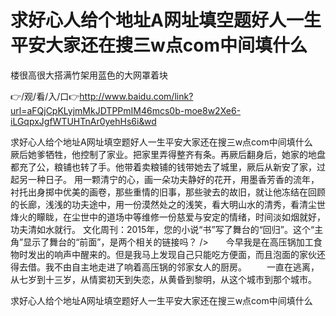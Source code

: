 # 求好心人给个地址A网址填空题好人一生平安大家还在搜三w点com中间填什么
楼很高很大搭满竹架用蓝色的大网罩着块

👉/观/看/入/口👉http://www.baidu.com/link?url=aFQjCpKLyjmMkJDTPPmIM46mcs0b-moe8w2Xe6-iLGqpxJgfWTUHTnAr0yehHs6i&wd

求好心人给个地址A网址填空题好人一生平安大家还在搜三w点com中间填什么　　厥后她爹牺牲，他控制了家业。把家里弄得整齐有条。再厥后翻身后，她家的地盘都充了公，粮铺也转了手。他带着卖粮铺的钱带她去了城里，厥后从新安了家，过起另一种日子。
	用一颗清宁的心，画一朵功夫静好的花开，用墨香芳香的流年，衬托出身掷中优美的画卷，那些重情的旧事，那些驶去的故旧，就让他冻结在回顾的长廊，浅浅的功夫途中，用一份漠然处之的浅笑，看大明山水的清秀，看清尘世烽火的矇眬，在尘世中的道场中等维修一份慈爱与安定的情绪，时间淡如烟就好，功夫清如水就行。
文化周刊：2015年，您的小说“书”写了舞台的“回归”。这个“主角”显示了舞台的“前面”，是两个相关的链接吗？
/>　　今早我是在高压锅加工食物时发出的响声中醒来的。但是我马上发现自己只能吃方便面，而且泡面的家伙还得去借。我不由自主地走进了响着高压锅的邻家女人的厨房。
　　一直在逃离，从七岁到十三岁，从情窦初天到失恋，从黄昏到黎明，从这个城市到那个城市。

求好心人给个地址A网址填空题好人一生平安大家还在搜三w点com中间填什么
